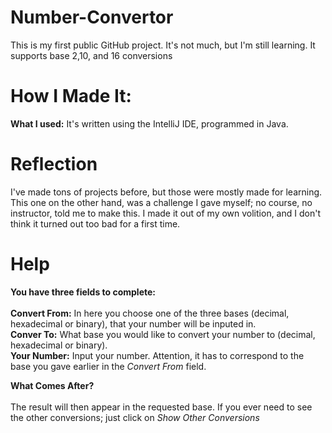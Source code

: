 # Number-Convertor
This is my first public GitHub project. It's not much, but I'm still learning. It supports base 2,10, and 16 conversions
# How I Made It:
**What I used:** It's written using the IntelliJ IDE, programmed in Java.
# Reflection
I've made tons of projects before, but those were mostly made for learning. This one on the other hand, was a challenge I gave myself; no course, no instructor, told me to make this. I made it out of my own volition, and I don't think it turned out too bad for a first time.
# Help
**You have three fields to complete:** \
\
**Convert From:** In here you choose one of the three bases (decimal, hexadecimal or binary), that your number will be inputed in.\
**Conver To:** What base you would like to convert your number to (decimal, hexadecimal or binary).\
**Your Number:** Input your number. Attention, it has to correspond to the base you gave earlier in the *Convert From* field.

**What Comes After?**\
\
The result will then appear in the requested base. If you ever need to see the other conversions; just click on *Show Other Conversions*
